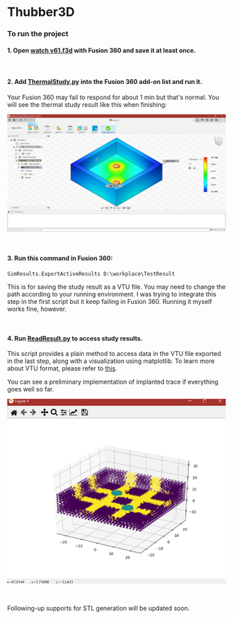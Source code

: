 # Thubber3D

### To run the project

#### 1. Open [watch v61.f3d](https://github.com/Muphys/Thubber3D/blob/main/watch%20v61.f3d) with Fusion 360 and save it at least once.

<br/>

#### 2. Add [ThermalStudy.py](https://github.com/Muphys/Thubber3D/blob/main/ThermalStudy.py) into the Fusion 360 add-on list and run it. 

Your Fusion 360 may fail to respond for about 1 min but that's normal. You will see the thermal study result like this when finishing:

![fig1](figs\fig1.png)

<br/>

#### 3. Run this command in Fusion 360:

```
SimResults.ExportActiveResults D:\workplace\TestResult
```

This is for saving the study result as a VTU file. You may need to change the path according to your running environment. I was trying to integrate this step in the first script but it keep failing in Fusion 360. Running it myself works fine, however.

<br/>

#### 4. Run [ReadResult.py](https://github.com/Muphys/Thubber3D/blob/main/ReadResult.py) to access study results.

This script provides a plain method to access data in the VTU file exported in the last step, along with a visualization using matplotlib. To learn more about VTU format, please refer to [this](https://www.notion.so/VTU-Notes-11-5-2020-8f8d4a2621c3414598fc0d65ed245da4).

You can see a preliminary implementation of implanted trace if everything goes well so far.

![fig2](figs\fig2.png)

<br/>

Following-up supports for STL generation will be updated soon.